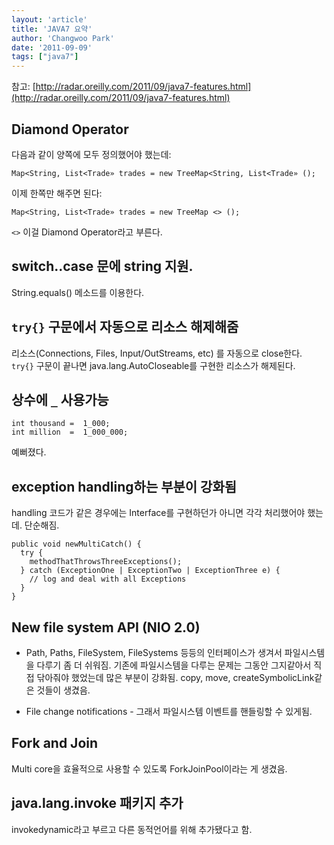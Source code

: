 ```yaml
---
layout: 'article'
title: 'JAVA7 요약'
author: 'Changwoo Park'
date: '2011-09-09'
tags: ["java7"]
---
```


참고: [http://radar.oreilly.com/2011/09/java7-features.html](http://radar.oreilly.com/2011/09/java7-features.html)

## Diamond Operator

다음과 같이 양쪽에 모두 정의했어야 했는데:

    Map<String, List<Trade» trades = new TreeMap<String, List<Trade» ();

이제 한쪽만 해주면 된다:

    Map<String, List<Trade» trades = new TreeMap <> ();

`<>` 이걸 Diamond Operator라고 부른다.

## switch..case 문에 string 지원.

String.equals() 메소드를 이용한다.

## `try{}` 구문에서 자동으로 리소스 해제해줌

리소스(Connections, Files, Input/OutStreams, etc) 를 자동으로 close한다. `try{}` 구문이 끝나면 java.lang.AutoCloseable를 구현한 리소스가 해제된다.

## 상수에 `_` 사용가능

    int thousand =  1_000;
    int million  =  1_000_000;

예뻐졌다.

## exception handling하는 부분이 강화됨

handling 코드가 같은 경우에는 Interface를 구현하던가 아니면 각각 처리했어야 했는데. 단순해짐.

    public void newMultiCatch() {
      try {
        methodThatThrowsThreeExceptions();
      } catch (ExceptionOne | ExceptionTwo | ExceptionThree e) {
        // log and deal with all Exceptions
      }
    }

## New file system API (NIO 2.0)

 * Path, Paths, FileSystem, FileSystems 등등의 인터페이스가 생겨서 파일시스템을 다루기 좀 더 쉬워짐. 기존에 파일시스템을 다루는 문제는 그동안 그지같아서 직접 닦아줘야 했었는데 많은 부분이 강화됨. copy, move, createSymbolicLink같은 것들이 생겼음.

 * File change notifications - 그래서 파일시스템 이벤트를 핸들링할 수 있게됨.

## Fork and Join

Multi core을 효율적으로 사용할 수 있도록 ForkJoinPool이라는 게 생겼음.

## java.lang.invoke 패키지 추가

invokedynamic라고 부르고 다른 동적언어를 위해 추가됐다고 함.

